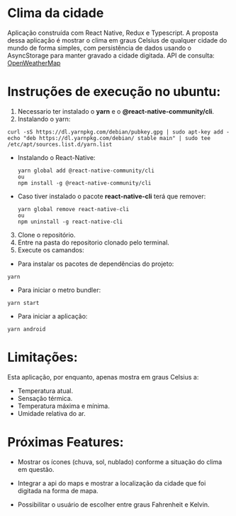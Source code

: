 # Clima da cidade

Aplicação construída com React Native, Redux e Typescript.
A proposta dessa aplicação é mostrar o clima em graus Celsius de qualquer cidade do mundo de forma simples, com persistência de dados usando o AsyncStorage para manter gravado a cidade digitada.
API de consulta: [OpenWeatherMap](https://openweathermap.org/api)

# Instruções de execução no ubuntu:

1. Necessario ter instalado o **yarn** e o **@react-native-community/cli**.
2. Instalando o yarn:

```
curl -sS https://dl.yarnpkg.com/debian/pubkey.gpg | sudo apt-key add -
echo "deb https://dl.yarnpkg.com/debian/ stable main" | sudo tee /etc/apt/sources.list.d/yarn.list
```

- Instalando o React-Native:

  ```
  yarn global add @react-native-community/cli
  ou
  npm install -g @react-native-community/cli
  ```

- Caso tiver instalado o pacote **react-native-cli** terá que remover:

  ```
  yarn global remove react-native-cli
  ou
  npm uninstall -g react-native-cli
  ```

3. Clone o repositório.
4. Entre na pasta do repositorio clonado pelo terminal.
5. Execute os camandos:

- Para instalar os pacotes de dependências do projeto:

```
yarn
```

- Para iniciar o metro bundler:

```
yarn start
```

- Para iniciar a aplicação:

```
yarn android
```

# Limitações:

Esta aplicação, por enquanto, apenas mostra em graus Celsius a:

- Temperatura atual.
- Sensação térmica.
- Temperatura máxima e mínima.
- Umidade relativa do ar.

# Próximas Features:

- Mostrar os ícones (chuva, sol, nublado) conforme a situação do clima em questão.

- Integrar a api do maps e mostrar a localização da cidade que foi digitada na forma de mapa.

- Possibilitar o usuário de escolher entre graus Fahrenheit e Kelvin.
